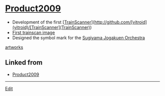 ---
---
# [Product2009](Product2009)


* Development of the first [[TrainScanner](TrainScanner)](http://github.com/[vitroid](vitroid)/[TrainScanner](TrainScanner))
* [First trainscan image](https://www.flickr.com/photos/[vitroid](vitroid)s/3738207261)
* Designed the symbol mark for the [Sugiyama Jogakuen Orchestra](http://sugioke.wordpress.com/)

[artworks](artworks) 


## Linked from

* [Product2009](Product2009.md)


----
[Edit](https://github.com/vitroid/vitroid.github.io/edit/master/MD/Product2009.md)

